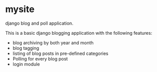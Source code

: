 mysite
======

django blog and poll application. 

This is a basic django blogging application with the following features: 

- blog archiving by both year and month
- blog tagging
- listing of blog posts in pre-defined categories
- Polling for every blog post 
- login module


